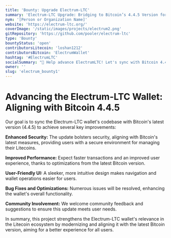 ```yaml
---
title: 'Bounty: Upgrade Electrum-LTC'
summary: 'Electrum-LTC Upgrade: Bridging to Bitcoin’s 4.4.5 Version for Superior Security and Enhanced Performance in Litecoin Transactions'
nym: '[Person or Organization Name]'
website: 'https://electrum-ltc.org/'
coverImage: '/static/images/projects/electrum2.png'
gitRepository: 'https://github.com/pooler/electrum-ltc'
type: 'Bounty'
bountyStatus: 'open'
contributorsLitecoin: 'loshan1212'
contributorsBitcoin: 'ElectrumWallet'
hashtag: '#ElectrumLTC'
socialSummary: "🚀 Help advance ElectrumLTC! Let's sync with Bitcoin 4.4.5 for stronger security, swifter transactions, and a user-friendly interface. Be part of the evolution! LitecoinBounty"
owner: ''
slug: 'electrum_bounty1'
---
```


# Advancing the Electrum-LTC Wallet: Aligning with Bitcoin 4.4.5

Our goal is to sync the Electrum-LTC wallet's codebase with Bitcoin's latest version (4.4.5) to achieve several key improvements:

**Enhanced Security:** The update bolsters security, aligning with Bitcoin's latest measures, providing users with a secure environment for managing their Litecoins.

**Improved Performance:** Expect faster transactions and an improved user experience, thanks to optimizations from the latest Bitcoin version.

**User-Friendly UI:** A sleeker, more intuitive design makes navigation and wallet operations easier for users.

**Bug Fixes and Optimizations:** Numerous issues will be resolved, enhancing the wallet's overall functionality.

**Community Involvement:** We welcome community feedback and suggestions to ensure this update meets user needs.

In summary, this project strengthens the Electrum-LTC wallet's relevance in the Litecoin ecosystem by modernizing and aligning it with the latest Bitcoin version, aiming for a better experience for all users.
